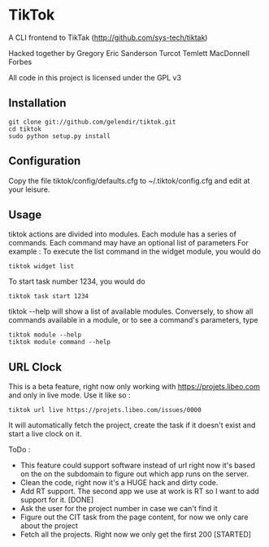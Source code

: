 TikTok
======

A CLI frontend to TikTak (http://github.com/sys-tech/tiktak)

Hacked together by Gregory Eric Sanderson Turcot Temlett MacDonnell Forbes

All code in this project is licensed under the GPL v3

Installation
------------

    git clone git://github.com/gelendir/tiktok.git
    cd tiktok
    sudo python setup.py install

Configuration
-------------

Copy the file tiktok/config/defaults.cfg to ~/.tiktok/config.cfg and edit at
your leisure. 

Usage
-----

tiktok actions are divided into modules. Each module has a series of commands.
Each command may have an optional list of parameters
For example : To execute the list command in the widget module, you would do

    tiktok widget list

To start task number 1234, you would do

    tiktok task start 1234

tiktok --help will show a list of available modules. Conversely, to show all
commands available in a module, or to see a command's parameters, type

    tiktok module --help
    tiktok module command --help

URL Clock
---------

This is a beta feature, right now only working with https://projets.libeo.com 
and only in live mode. Use it like so : 

	tiktok url live https://projets.libeo.com/issues/0000

It will automatically fetch the project, create the task if it doesn't exist
and start a live clock on it. 

ToDo : 
* This feature could support software instead of url right now it's based on the
on the subdomain to figure out which app runs on the server. 
* Clean the code, right now it's a HUGE hack and dirty code.
* Add RT support. The second app we use at work is RT so I want to add support for it. [DONE]
* Ask the user for the project number in case we can't find it
* Figure out the CIT task from the page content, for now we only care about the project
* Fetch all the projects. Right now we only get the first 200 [STARTED]
